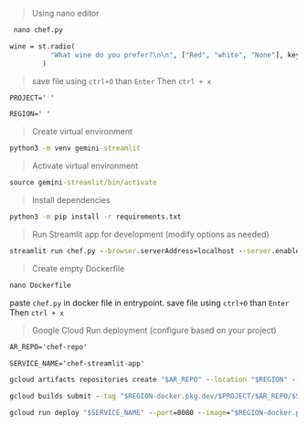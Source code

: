 > Using nano editor 
```cmd
 nano chef.py
```
```cmd
wine = st.radio(
          "What wine do you prefer?\n\n", ["Red", "white", "None"], key="wine", horizontal=True
        )
```
> save file using ```ctrl+O``` than ```Enter``` Then ```ctrl + x```

```cmd
PROJECT=' '
```
```cmd
REGION=' '
```

> Create virtual environment
```cmd
python3 -m venv gemini-streamlit
```


> Activate virtual environment
```cmd
source gemini-streamlit/bin/activate
```


> Install dependencies
```cmd
python3 -m pip install -r requirements.txt
```

> Run Streamlit app for development (modify options as needed)
```cmd
streamlit run chef.py --browser.serverAddress=localhost --server.enableCORS=false --server.enableXsrfProtection=false --server.port 8080
```
> Create empty Dockerfile
```cmd
nano Dockerfile
```
paste ```chef.py``` in docker file in entrypoint.
save file using ```ctrl+O``` than ```Enter``` Then ```ctrl + x```


> Google Cloud Run deployment (configure based on your project)
```cmd
AR_REPO='chef-repo'
```
```cmd
SERVICE_NAME='chef-streamlit-app'
```

```cmd
gcloud artifacts repositories create "$AR_REPO" --location "$REGION" --repository-format=Docker
```
```cmd
gcloud builds submit --tag "$REGION-docker.pkg.dev/$PROJECT/$AR_REPO/$SERVICE_NAME"
```
```cmd
gcloud run deploy "$SERVICE_NAME" --port=8080 --image="$REGION-docker.pkg.dev/$PROJECT/$AR_REPO/$SERVICE_NAME" --allow-unauthenticated --region=$REGION --platform=managed --project=$PROJECT --set-env-vars=PROJECT=$PROJECT,REGION=$REGION
```

